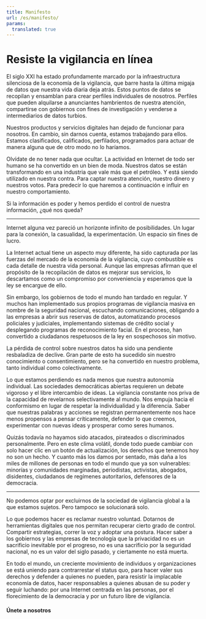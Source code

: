```yaml
---
title: Manifesto
url: /es/manifesto/
params:
  translated: true
---
```

# Resiste la vigilancia en línea

El siglo XXI ha estado profundamente marcado por la infraestructura silenciosa de la economía de la vigilancia, que barre hasta la última migaja de datos que nuestra vida diaria deja atrás. Estos puntos de datos se recopilan y ensamblan para crear perfiles individuales de nosotros. Perfiles que pueden alquilarse a anunciantes hambrientos de nuestra atención, compartirse con gobiernos con fines de investigación y venderse a intermediarios de datos turbios.

Nuestros productos y servicios digitales han dejado de funcionar para nosotros. En cambio, sin darnos cuenta, estamos trabajando para ellos. Estamos clasificados, calificados, perfilados, programados para actuar de manera alguna que de otro modo no lo haríamos.

Olvídate de no tener nada que ocultar. La actividad en Internet de todo ser humano se ha convertido en un bien de moda. Nuestros datos se están transformando en una industria que vale más que el petróleo. Y está siendo utilizado en nuestra contra. Para captar nuestra atención, nuestro dinero y nuestros votos. Para predecir lo que haremos a continuación e influir en nuestro comportamiento.

Si la información es poder y hemos perdido el control de nuestra información, ¿qué nos queda?

---

Internet alguna vez pareció un horizonte infinito de posibilidades. Un lugar para la conexión, la casualidad, la experimentación. Un espacio sin fines de lucro.

La Internet actual tiene un aspecto muy diferente, ha sido capturada por las fuerzas del mercado de la economía de la vigilancia, cuyo combustible es cada detalle de nuestra vida personal. Aunque las empresas afirman que el propósito de la recopilación de datos es mejorar sus servicios, lo descartamos como un compromiso por conveniencia y esperamos que la ley se encargue de ello.

Sin embargo, los gobiernos de todo el mundo han tardado en regular. Y muchos han implementado sus propios programas de vigilancia masiva en nombre de la seguridad nacional, escuchando comunicaciones, obligando a las empresas a abrir sus reservas de datos, automatizando procesos policiales y judiciales, implementando sistemas de crédito social y desplegando programas de reconocimiento facial. En el proceso, han convertido a ciudadanos respetuosos de la ley en sospechosos sin motivo.

La pérdida de control sobre nuestros datos ha sido una pendiente resbaladiza de declive. Gran parte de esto ha sucedido sin nuestro conocimiento o consentimiento, pero se ha convertido en nuestro problema, tanto individual como colectivamente.

Lo que estamos perdiendo es nada menos que nuestra autonomía individual. Las sociedades democráticas abiertas requieren un debate vigoroso y el libre intercambio de ideas. La vigilancia constante nos priva de la capacidad de revelarnos selectivamente al mundo. Nos empuja hacia el conformismo en lugar de respetar la individualidad y la diferencia. Saber que nuestras palabras y acciones se registran permanentemente nos hace menos propensos a pensar críticamente, defender lo que creemos, experimentar con nuevas ideas y prosperar como seres humanos.

Quizás todavía no hayamos sido atacados, pirateados o discriminados personalmente. Pero en este clima volátil, donde todo puede cambiar con solo hacer clic en un botón de actualización, los derechos que tenemos hoy no son un hecho. Y cuanto más los damos por sentado, más daña a los miles de millones de personas en todo el mundo que ya son vulnerables: minorías y comunidades marginadas, periodistas, activistas, abogados, disidentes, ciudadanos de regímenes autoritarios, defensores de la democracia.

---

No podemos optar por excluirnos de la sociedad de vigilancia global a la que estamos sujetos. Pero tampoco se solucionará solo.

Lo que podemos hacer es reclamar nuestro voluntad. Dotarnos de herramientas digitales que nos permitan recuperar cierto grado de control. Compartir estrategias, correr la voz y adoptar una postura. Hacer saber a los gobiernos y las empresas de tecnología que la privacidad no es un sacrificio inevitable por el progreso, no es una sacrificio por la seguridad nacional, no es un valor del siglo pasado, y ciertamente no está muerta.

En todo el mundo, un creciente movimiento de individuos y organizaciones se está uniendo para contrarrestar el status quo, para hacer valer sus derechos y defender a quienes no pueden, para resistir la implacable economía de datos, hacer responsables a quienes abusan de su poder y seguir luchando: por una Internet centrada en las personas, por el florecimiento de la democracia y por un futuro libre de vigilancia.

<h4 class="eof">Únete a nosotros</h4>
<br>
